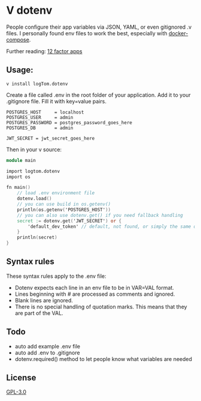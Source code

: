 # V dotenv
People configure their app variables via JSON, YAML, or even gitignored .v files. I personally found env files to work the best, especially with [docker-compose](https://docs.docker.com/compose/environment-variables/#the-env_file-configuration-option).

Further reading:
[12 factor apps](https://12factor.net/config)

## Usage:
```shell
v install logTom.dotenv
```

Create a file called .env in the root folder of your application.
Add it to your .gitignore file.
Fill it with key=value pairs.

```shell
POSTGRES_HOST     = localhost
POSTGRES_USER     = admin
POSTGRES_PASSWORD = postgres_password_goes_here
POSTGRES_DB       = admin

JWT_SECRET = jwt_secret_goes_here
```

Then in your v source:
```v
module main

import logtom.dotenv
import os

fn main() 
    // load .env environment file
    dotenv.load()
    // you can use build in os.getenv()
    println(os.getenv('POSTGRES_HOST'))
    // you can also use dotenv.get() if you need fallback handling
    secret := dotenv.get('JWT_SECRET') or {
        'default_dev_token' // default, not found, or simply the same on all environments
    }
    println(secret)
}
```

## Syntax rules
These syntax rules apply to the .env file:

- Dotenv expects each line in an env file to be in VAR=VAL format.
- Lines beginning with # are processed as comments and ignored.
- Blank lines are ignored.
- There is no special handling of quotation marks. This means that they are part of the VAL.

## Todo
- auto add example .env file
- auto add .env to .gitignore
- dotenv.required() method to let people know what variables are needed

## License
[GPL-3.0](LICENSE)
